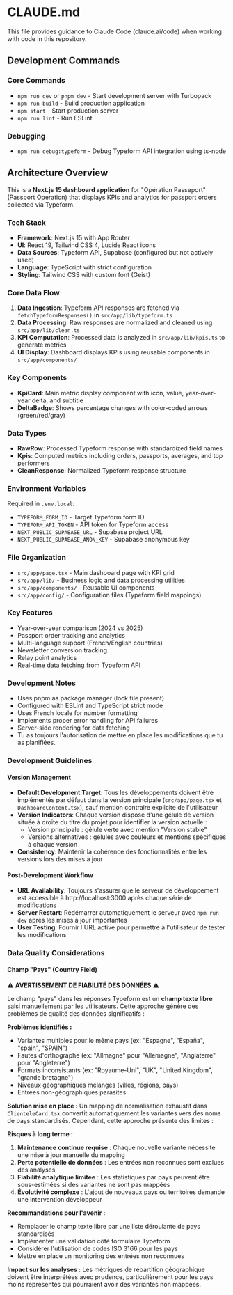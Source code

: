 # CLAUDE.md

This file provides guidance to Claude Code (claude.ai/code) when working with code in this repository.

## Development Commands

### Core Commands
- `npm run dev` or `pnpm dev` - Start development server with Turbopack
- `npm run build` - Build production application
- `npm start` - Start production server
- `npm run lint` - Run ESLint

### Debugging
- `npm run debug:typeform` - Debug Typeform API integration using ts-node

## Architecture Overview

This is a **Next.js 15 dashboard application** for "Opération Passeport" (Passport Operation) that displays KPIs and analytics for passport orders collected via Typeform.

### Tech Stack
- **Framework**: Next.js 15 with App Router
- **UI**: React 19, Tailwind CSS 4, Lucide React icons
- **Data Sources**: Typeform API, Supabase (configured but not actively used)
- **Language**: TypeScript with strict configuration
- **Styling**: Tailwind CSS with custom font (Geist)

### Core Data Flow
1. **Data Ingestion**: Typeform API responses are fetched via `fetchTypeformResponses()` in `src/app/lib/typeform.ts`
2. **Data Processing**: Raw responses are normalized and cleaned using `src/app/lib/clean.ts`
3. **KPI Computation**: Processed data is analyzed in `src/app/lib/kpis.ts` to generate metrics
4. **UI Display**: Dashboard displays KPIs using reusable components in `src/app/components/`

### Key Components
- **KpiCard**: Main metric display component with icon, value, year-over-year delta, and subtitle
- **DeltaBadge**: Shows percentage changes with color-coded arrows (green/red/gray)

### Data Types
- **RawRow**: Processed Typeform response with standardized field names
- **Kpis**: Computed metrics including orders, passports, averages, and top performers
- **CleanResponse**: Normalized Typeform response structure

### Environment Variables
Required in `.env.local`:
- `TYPEFORM_FORM_ID` - Target Typeform form ID
- `TYPEFORM_API_TOKEN` - API token for Typeform access
- `NEXT_PUBLIC_SUPABASE_URL` - Supabase project URL
- `NEXT_PUBLIC_SUPABASE_ANON_KEY` - Supabase anonymous key

### File Organization
- `src/app/page.tsx` - Main dashboard page with KPI grid
- `src/app/lib/` - Business logic and data processing utilities
- `src/app/components/` - Reusable UI components
- `src/app/config/` - Configuration files (Typeform field mappings)

### Key Features
- Year-over-year comparison (2024 vs 2025)
- Passport order tracking and analytics
- Multi-language support (French/English countries)
- Newsletter conversion tracking
- Relay point analytics
- Real-time data fetching from Typeform API

### Development Notes
- Uses pnpm as package manager (lock file present)
- Configured with ESLint and TypeScript strict mode
- Uses French locale for number formatting
- Implements proper error handling for API failures
- Server-side rendering for data fetching
- Tu as toujours l'autorisation de mettre en place les modifications que tu as planifiées.

### Development Guidelines

#### Version Management
- **Default Development Target**: Tous les développements doivent être implémentés par défaut dans la version principale (`src/app/page.tsx` et `DashboardContent.tsx`), sauf mention contraire explicite de l'utilisateur
- **Version Indicators**: Chaque version dispose d'une gélule de version située à droite du titre du projet pour identifier la version actuelle :
  - Version principale : gélule verte avec mention "Version stable"
  - Versions alternatives : gélules avec couleurs et mentions spécifiques à chaque version
- **Consistency**: Maintenir la cohérence des fonctionnalités entre les versions lors des mises à jour

#### Post-Development Workflow
- **URL Availability**: Toujours s'assurer que le serveur de développement est accessible à http://localhost:3000 après chaque série de modifications
- **Server Restart**: Redémarrer automatiquement le serveur avec `npm run dev` après les mises à jour importantes
- **User Testing**: Fournir l'URL active pour permettre à l'utilisateur de tester les modifications

### Data Quality Considerations

#### Champ "Pays" (Country Field)
⚠️ **AVERTISSEMENT DE FIABILITÉ DES DONNÉES** ⚠️

Le champ "pays" dans les réponses Typeform est un **champ texte libre** saisi manuellement par les utilisateurs. Cette approche génère des problèmes de qualité des données significatifs :

**Problèmes identifiés :**
- Variantes multiples pour le même pays (ex: "Espagne", "España", "spain", "SPAIN")
- Fautes d'orthographe (ex: "Allmagne" pour "Allemagne", "Anglaterre" pour "Angleterre")  
- Formats inconsistants (ex: "Royaume-Uni", "UK", "United Kingdom", "grande bretagne")
- Niveaux géographiques mélangés (villes, régions, pays)
- Entrées non-géographiques parasites

**Solution mise en place :**
Un mapping de normalisation exhaustif dans `ClienteleCard.tsx` convertit automatiquement les variantes vers des noms de pays standardisés. Cependant, cette approche présente des limites :

**Risques à long terme :**
1. **Maintenance continue requise** : Chaque nouvelle variante nécessite une mise à jour manuelle du mapping
2. **Perte potentielle de données** : Les entrées non reconnues sont exclues des analyses
3. **Fiabilité analytique limitée** : Les statistiques par pays peuvent être sous-estimées si des variantes ne sont pas mappées
4. **Évolutivité complexe** : L'ajout de nouveaux pays ou territoires demande une intervention développeur

**Recommandations pour l'avenir :**
- Remplacer le champ texte libre par une liste déroulante de pays standardisés
- Implémenter une validation côté formulaire Typeform
- Considérer l'utilisation de codes ISO 3166 pour les pays
- Mettre en place un monitoring des entrées non reconnues

**Impact sur les analyses :**
Les métriques de répartition géographique doivent être interprétées avec prudence, particulièrement pour les pays moins représentés qui pourraient avoir des variantes non mappées.
